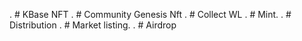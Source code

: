 . # KBase NFT
. # Community  Genesis Nft
. # Collect WL 
. # Mint.
. # Distribution
. # Market listing.
. # Airdrop
